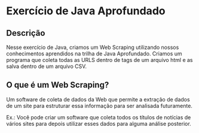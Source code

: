 # Exercício de Java Aprofundado

## Descrição

Nesse exercício de Java, criamos um Web Scraping utilizando nossos conhecimentos aprendidos na trilha de Java Aprofundado. Criamos um programa que coleta todas as URLS dentro de tags de um arquivo html e as salva dentro de um arquivo CSV.
  
## O que é um Web Scraping?

Um software de coleta de dados da Web que permite a extração de dados de um site para estruturar essa informação para ser analisada futuramente.

Ex.: Você pode criar um software que coleta todos os títulos de notícias de vários sites para depois utilizar esses dados para alguma análise posterior.
